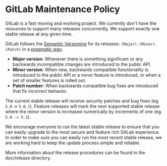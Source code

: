 # GitLab Maintenance Policy

GitLab is a fast moving and evolving project. We currently don't have the resources to support many releases concurrently. We support exactly one stable release at any given time.

GitLab follows the [Semantic Versioning](http://semver.org/) for its releases: `(Major).(Minor).(Patch)` in a [pragmatic way](https://gist.github.com/jashkenas/cbd2b088e20279ae2c8e).

- **Major version**: Whenever there is something significant or any backwards incompatible changes are introduced to the public API.
- **Minor version**: When new, backwards compatible functionality is introduced to the public API or a minor feature is introduced, or when a set of smaller features is rolled out.
- **Patch number**: When backwards compatible bug fixes are introduced that fix incorrect behavior.

The current stable release will receive security patches and bug fixes (eg. `5.0` -> `5.0.1`).  Feature releases will mark the next supported stable release where the minor version is increased numerically by increments of one (eg. `5.0 -> 5.1`).

We encourage everyone to run the latest stable release to ensure that you can easily upgrade to the most secure and feature rich GitLab experience. In order to make sure you can easily run the most recent stable release, we are working hard to keep the update process simple and reliable.

More information about the release procedures can be found in the doc/release directory.
